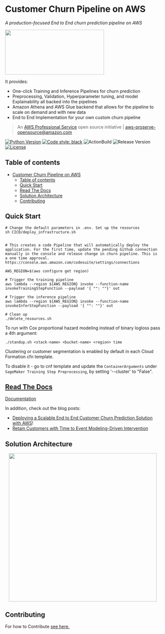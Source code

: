 # Customer Churn Pipeline on AWS

*A production-focused End to End churn prediction pipeline on AWS*

<img src="images/logo.png" width="321" height="145">

It provides:

- One-click Training and Inference Pipelines for churn prediction
- Preprocessing, Validation, Hyperparameter tuning, and model Explainability all backed into the pipelines
- Amazon Athena and AWS Glue backend that allows for the pipeline to scale on demand and with new data
- End to End Implementation for your own custom churn pipeline

> An [AWS Professional Service](https://aws.amazon.com/professional-services/) open source initiative | aws-proserve-opensource@amazon.com

[![Python Version](https://img.shields.io/badge/python-3.9-brightgreen.svg)]()
[![Code style: black](https://img.shields.io/badge/code%20style-black-000000.svg)](https://github.com/psf/black)
![ActionBuild](https://github.com/awslabs/aws-customer-churn-pipeline/actions/workflows/testing.yaml/badge.svg)
![Release Version](https://img.shields.io/github/v/release/awslabs/aws-customer-churn-pipeline.svg)
[![License](https://img.shields.io/badge/License-MIT-blue.svg)](https://opensource.org/licenses/MIT)

## Table of contents

- [Customer Churn Pipeline on AWS](#customer-churn-pipeline-on-aws)
  - [Table of contents](#table-of-contents)
  - [Quick Start](#quick-start)
  - [Read The Docs](#read-the-docs)
  - [Solution Architecture](#solution-architecture)
  - [Contributing](#contributing)

## Quick Start

    # Change the default parameters in .env. Set up the resources
    sh CICD/deploy_infrastructure.sh


    # This creates a code Pipeline that will automatically deploy the application. For the first time, update the pending Github connection manually in the console and release change in churn pipeline. This is a one time approval. 
    https://console.aws.amazon.com/codesuite/settings/connections
 
    AWS_REGION=$(aws configure get region)

    # Trigger the training pipeline
    aws lambda --region ${AWS_REGION} invoke --function-name invokeTrainingStepFunction --payload '{ "": ""}' out

    # Trigger the inference pipeline
    aws lambda --region ${AWS_REGION} invoke --function-name invokeInferStepFunction --payload '{ "": ""}' out

    # Clean up
    ./delete_resources.sh

To run with Cox proportional hazard modeling instead of binary logloss pass a 4th argument:

`./standup.sh <stack-name> <bucket-name> <region> time`

Clustering or customer segmentation is enabled by default in each Cloud Formation cfn template.

To disable it - go to cnf template and update the `ContainerArguments` under `SageMaker Training Step Preprocessing`, by setting '--cluster' to "False".


## [Read The Docs](https://awslabs.github.io/aws-customer-churn-pipeline/)

[Documentation](https://awslabs.github.io/aws-customer-churn-pipeline/)

In addition, check out the blog posts:

* [Deploying a Scalable End to End Customer Churn Prediction Solution with AWS](https://towardsdatascience.com/deploying-a-scalable-end-to-end-customer-churn-prediction-solution-with-aws-cbf3536be996)!
* [Retain Customers with Time to Event Modeling-Driven Intervention](https://towardsdatascience.com/retain-customers-with-time-to-event-modeling-driven-intervention-de517a39c6e3)

## Solution Architecture

<p align="center">
<img src="images/arch.png" width="480" height="480" class="centerImage">
</p>

## Contributing

For how to Contribute [see here.](https://github.com/awslabs/aws-customer-churn-pipeline/blob/main/CONTRIBUTING.md)
